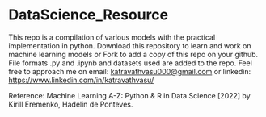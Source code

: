 # DataScience_Resource
This repo is a compilation of various models with the practical implementation in python.
Download this repository to learn and work on machine learning models or Fork to add a copy of this repo on your github.
File formats .py and .ipynb and datasets used are added to the repo.
Feel free to approach me on email: katravathvasu000@gmail.com or linkedin: https://www.linkedin.com/in/katravathvasu/

Reference: Machine Learning A-Z: Python & R in Data Science [2022] by Kirill Eremenko, Hadelin de Ponteves.
